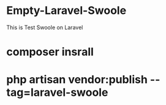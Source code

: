 # Empty-Laravel-Swoole

This is Test Swoole on Laravel 

# composer insrall

# php artisan vendor:publish --tag=laravel-swoole
